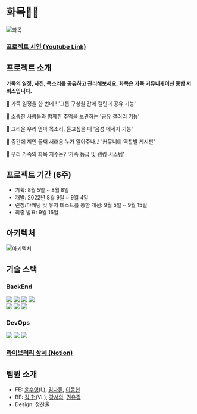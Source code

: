 
# 화목🌼🌳

![화목](https://user-images.githubusercontent.com/84499458/190884366-65afd725-720f-4777-8447-3d50aba77a4d.png)
### [프로젝트 시연 (Youtube Link)](https://www.youtube.com/watch?v=G_1d8exS180&t=36s)
## 프로젝트 소개
**가족의 일정, 사진, 목소리를 공유하고 관리해보세요. 화목은 가족 커뮤니케이션 종합 서비스입니다.**

📌 가족 일정을 한 번에 ! '그룹 구성원 간에 캘린더 공유 기능'

📌 소중한 사람들과 함께한 추억을 보관하는 '공유 갤러리 기능'

📌 그리운 우리 엄마 목소리, 듣고싶을 때 '음성 메세지 기능'

📌 중간에 끼인 둘째 서러움 누가 알아주나..! '커뮤니티 역할별 게시판'

📌 우리 가족의 화목 지수는? ‘가족 등급 및 랭킹 시스템’

## 프로젝트 기간 (6주)
* 기획: 8월 5일 ~ 8월 8일
* 개발: 2022년 8월 9일 ~ 9월 4일
* 런칭/마케팅 및 유저 테스트를 통한 개선: 9월 5일 ~ 9월 15일
* 최종 발표: 9월 16일

## 아키텍처
![아키텍처](https://user-images.githubusercontent.com/84499458/190880928-c7626661-f5de-4b3d-89db-d3ad418a7590.png)

## 기술 스택
### BackEnd   
<img src="https://img.shields.io/badge/spring boot-6DB33F?style=for-the-badge&logo=springboot&logoColor=white"> <img src="https://img.shields.io/badge/spring security-6DB33F?style=for-the-badge&logo=springsecurity&logoColor=white"> <img src="https://img.shields.io/badge/jsonweb tokens-000000?style=for-the-badge&logo=jsonwebtokens&logoColor=white"> <img src="https://img.shields.io/badge/kakao login-FFCD00?style=for-the-badge&logo=kakao&logoColor=white">
<br>
<img src="https://img.shields.io/badge/amazon rds-527FFF?style=for-the-badge&logo=amazonrds&logoColor=white">
<img src="https://img.shields.io/badge/mysql-4479A1?style=for-the-badge&logo=mysql&logoColor=white">
<img src="https://img.shields.io/badge/amazon s3-569A31?style=for-the-badge&logo=amazons3&logoColor=white">   
### DevOps
<img src="https://img.shields.io/badge/amazone c2-FF9900?style=for-the-badge&logo=amazonec2&logoColor=white"> <img src="https://img.shields.io/badge/github actions-2088FF?style=for-the-badge&logo=githubactions&logoColor=white"> <img src="https://img.shields.io/badge/jenkins-D24939?style=for-the-badge&logo=jenkins&logoColor=white">   
### [라이브러리 상세 (Notion)](https://ddooyn.notion.site/10e4c333c42546c68d7628c0526995b1)
## 팀원 소개
* FE: [윤수영](https://github.com/ddooyn)(L), [김다흰](https://github.com/doa12), [이동현](https://github.com/slozche)
* BE: [김 현](https://github.com/uoahy)(VL), [강서의](https://github.com/lemon203213), [권유경](https://github.com/Eachkwon)
* Design: 정찬울
